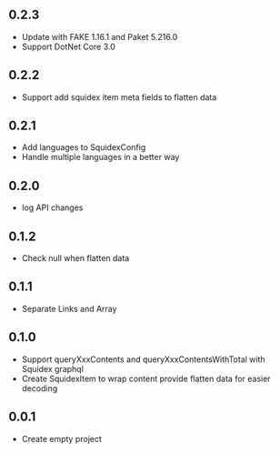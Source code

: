 ## 0.2.3
* Update with FAKE 1.16.1 and Paket 5.216.0
* Support DotNet Core 3.0

## 0.2.2
* Support add squidex item meta fields to flatten data

## 0.2.1
* Add languages to SquidexConfig
* Handle multiple languages in a better way

## 0.2.0
* log API changes

## 0.1.2
* Check null when flatten data

## 0.1.1
* Separate Links and Array

## 0.1.0
* Support queryXxxContents and queryXxxContentsWithTotal with Squidex graphql
* Create SquidexItem to wrap content provide flatten data for easier decoding

## 0.0.1
* Create empty project